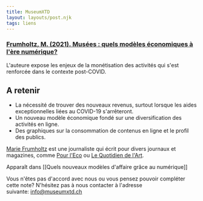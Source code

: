 ```yaml
---
title: MuseumXTD
layout: layouts/post.njk
tags: liens
---
```

### [Frumholtz, M. (2021). Musées : quels modèles économiques à l'ère numérique?](https://www.pourleco.com/consommation/musees-quels-modeles-economiques-lere-numerique)

L'auteure expose les enjeux de la monétisation des activités qui s'est renforcée dans le contexte post-COVID. 

## A retenir
- La nécessité de trouver des nouveaux revenus, surtout lorsque les aides exceptionnelles liées au COVID-19 s'arrêteront. 
- Un nouveau modèle économique fondé sur une diversification des activités en ligne. 
- Des graphiques sur la consommation de contenus en ligne et le profil des publics. 

[Marie Frumholtz](https://www.linkedin.com/in/marie-frumholtz-629011130/?originalSubdomain=fr) est une journaliste qui écrit pour divers journaux et magazines, comme [Pour l'Eco](https://www.pourleco.com/) ou [Le Quotidien de l'Art](https://www.lequotidiendelart.com/).  


Apparaît dans [[Quels nouveaux modèles d'affaire grâce au numérique]]

Vous n'êtes pas d'accord avec nous ou vous pensez pouvoir compléter cette note? N'hésitez pas à nous contacter à l'adresse suivante: [info@museumxtd.ch](mailto:info@museumxtd.ch)